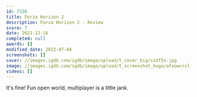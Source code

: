 ```yaml
---
id: 7326
title: Forza Horizon 2
description: Forza Horizon 2 - Review
score: 7
date: 2021-12-16
completed: null
awards: []
modified_date: 2022-07-04
screenshots: []
cover: //images.igdb.com/igdb/image/upload/t_cover_big/co2f5s.jpg
image: //images.igdb.com/igdb/image/upload/t_screenshot_huge/afxowcrslikjb7tp26sw.jpg
videos: []
---
```

It's fine! Fun open world, multiplayer is a little jank.